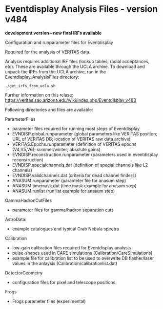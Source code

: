 # Eventdisplay Analysis Files - version v484

**development version - new final IRFs available**

Configuration and runparameter files for Eventdisplay

Required for the analysis of VERITAS data. 

Analysis requires additional IRF files (lookup tables, radial acceptances, etc). These are available through the UCLA archive.
To download and unpack the IRFs from the UCLA archive, run in the Eventdisplay_AnalysisFiles directory:

```
./get_irfs_from_ucla.sh
```

Further information on this relase: https://veritas.sao.arizona.edu/wiki/index.php/Eventdisplay_v483

Following directories and files are available:

ParameterFiles
- parameter files required for running most steps of Eventdisplay
- EVNDISP.global.runparameter (global parameters like VERITAS position; URL of VERITAS DB; location of VERITAS raw data archive)
- VERITAS.Epochs.runparameter (definition of VERITAS epochs (V4,V5,V6); summer/winter; absolute gains)
- EVNDISP.reconstruction.runparameter (parameters used in eventdisplay reconstruction)
- EVNDISP.specialchannels.dat (definition of special channels like L2 channels)
- EVNDISP.validchannels.dat (criteria for dead channel finders)
- ANASUM.runparameter (parameter file for anasum step)
- ANASUM.timemask.dat (time mask example for anasum step)
- ANASUM.runlist (run list example for anasum step)

GammaHadronCutFiles
- parameter files for gamma/hadron separation cuts

AstroData:
- example catalogues and typical Crab Nebula spectra

Calibration 
- low-gain calibration files required for Eventdisplay analysis
- pulse-shapes used in CARE simulations (Calibration/CareSimulations)
- example file for calibration list to be used to overwrite DB flasher/laser values in the anlaysis (Calibration/calibrationlist.dat)

DetectorGeometry
- configuration files for pixel and telescope positions

Frogs
- Frogs parameter files (experimental)

